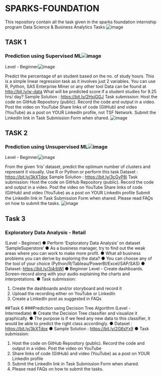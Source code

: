 # SPARKS-FOUNDATION
This repository contain all the task given in the sparks foundation internship program
Data Science  & Business  Analytics  Tasks
![image](https://user-images.githubusercontent.com/88458646/212577969-286d8399-6ec5-4693-bd04-2581d6290568.png)

## TASK 1
### Prediction using Supervised ML![image](https://user-images.githubusercontent.com/88458646/212578150-37ef3cf8-002a-4124-a499-70d1cff3f8eb.png)

Level - Beginner![image](https://user-images.githubusercontent.com/88458646/212578201-dccef984-2c4f-46d5-b966-53eddb631829.png)

Predict the percentage of an student based on the no. of study hours.
This is a simple linear regression task as it involves just 2 variables.
You can use R, Python, SAS Enterprise Miner or any other tool
Data can be found at http://bit.ly/w-data
What will be predicted score if a student studies for 9.25 hrs/ day?
Sample Solution : https://bit.ly/2HxiGGJ
Task submission:
Host the code on GitHub Repository (public). Record the code and  output in a video. Post the video on YouTube
Share links of code (GitHub) and video (YouTube) as a post on
YOUR LinkedIn proﬁle, not TSF Network.
Submit the LinkedIn link in Task Submission Form when shared.
![image](https://user-images.githubusercontent.com/88458646/212578251-35250a2e-3e1d-446c-b51a-5d39ad0825e5.png)


## TASK 2
### Prediction using Unsupervised ML![image](https://user-images.githubusercontent.com/88458646/212578313-42ef36d3-dfdd-42a1-b5e1-b79271cee54d.png)
Level - Beginner![image](https://user-images.githubusercontent.com/88458646/212578337-6b6496d8-26cd-4a04-892f-1018bbc4a6ac.png)

From the given ‘Iris’ dataset, predict the optimum number of clusters  and represent it visually.
Use R or Python or perform this task
Dataset : https://bit.ly/3kXTdox
Sample Solution : https://bit.ly/3cGyP8j
Task submission:
Host the code on GitHub Repository (public). Record the code and  output in a video. Post the video on YouTube
Share links of code (GitHub) and video (YouTube) as a post on  YOUR LinkedIn proﬁle
Submit the LinkedIn link in Task Submission Form when shared.
Please read FAǪs on how to submit the tasks.
![image](https://user-images.githubusercontent.com/88458646/212578363-7a65e0d4-df81-4f8d-a631-192653ccc888.png)

## Task 3
### Exploratory Data Analysis - Retail
(Level - Beginner)
● Perform ‘Exploratory Data Analysis’ on dataset ‘SampleSuperstore’ 
● As a business manager, try to find out the weak areas where you can 
work to make more profit. 
● What all business problems you can derive by exploring the data? 
● You can choose any of the tool of your choice 
(Python/R/Tableau/PowerBI/Excel/SAP/SAS) 
● Dataset: https://bit.ly/3i4rbWl
● Beginner Level - Create dashboards. Screen-record along with your 
audio explaining the charts and interpretations.
● Task submission:
1. Create the dashboards and/or storyboard and record it
2. Upload the recording either on YouTube or LinkedIn
3. Create a LinkedIn post as suggested in FAQs

##Task 6
###Prediction using Decision Tree Algorithm (Level - Intermediate)
● Create the Decision Tree classifier and visualize it graphically. 
● The purpose is if we feed any new data to this classifier, it would be able to 
predict the right class accordingly. 
● Dataset : https://bit.ly/3kXTdox
● Sample Solution : https://bit.ly/2G6sYx9
● Task submission: 
1. Host the code on GitHub Repository (public). Record the code and output 
in a video. Post the video on YouTube
2. Share links of code (GitHub) and video (YouTube) as a post on YOUR 
LinkedIn profile
3. Submit the LinkedIn link in Task Submission Form when shared.
4. Please read FAQs on how to submit the tasks.
